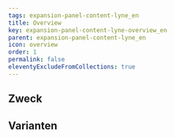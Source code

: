 ```yaml
---
tags: expansion-panel-content-lyne_en
title: Overview
key: expansion-panel-content-lyne-overview_en
parent: expansion-panel-content-lyne_en
icon: overview
order: 1
permalink: false
eleventyExcludeFromCollections: true
---
```


## Zweck

## Varianten

